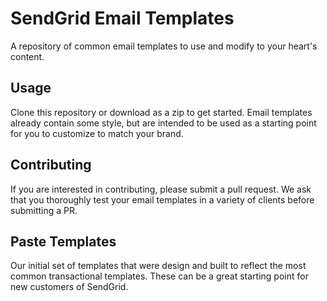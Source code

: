 # SendGrid Email Templates

A repository of common email templates to use and modify to your heart's content.

## Usage
Clone this repository or download as a zip to get started. Email templates already contain some style, but are intended to be used as a starting point for you to customize to match your brand.

## Contributing
If you are interested in contributing, please submit a pull request. We ask that you thoroughly test your email templates in a variety of clients before submitting a PR.

## Paste Templates
Our initial set of templates that were design and built to reflect the most common transactional templates. These can be a great starting point for new customers of SendGrid.
